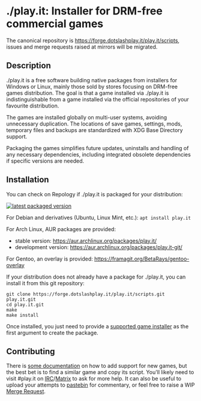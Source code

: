 # ./play.it: Installer for DRM-free commercial games

The canonical repository is https://forge.dotslashplay.it/play.it/scripts,
issues and merge requests raised at mirrors will be migrated.

## Description

./play.it is a free software building native packages from installers for
Windows or Linux, mainly those sold by stores focusing on DRM-free games
distribution. The goal is that a game installed via ./play.it is
indistinguishable from a game installed via the official repositories of your
favourite distribution.

The games are installed globally on multi-user systems, avoiding unnecessary
duplication. The locations of save games, settings, mods, temporary files and
backups are standardized with XDG Base Directory support.

Packaging the games simplifies future updates, uninstalls and handling of any
necessary dependencies, including integrated obsolete dependencies if specific
versions are needed.

## Installation

You can check on Repology if ./play.it is packaged for your distribution:

[![latest packaged version]][repology]

[latest packaged version]: https://repology.org/badge/latest-versions/play.it.svg
[repology]: https://repology.org/metapackage/play.it

For Debian and derivatives (Ubuntu, Linux Mint, etc.): `apt install play.it`

For Arch Linux, AUR packages are provided:
* stable version: https://aur.archlinux.org/packages/play.it/
* development version: https://aur.archlinux.org/packages/play.it-git/

For Gentoo, an overlay is provided: https://framagit.org/BetaRays/gentoo-overlay

If your distribution does not already have a package for ./play.it, you can
install it from this git repository:
```
git clone https://forge.dotslashplay.it/play.it/scripts.git play.it.git
cd play.it.git
make
make install
```

Once installed, you just need to provide a [supported game installer] as the
first argument to create the package.

[supported game installer]: https://wiki.dotslashplay.it/

## Contributing

There is [some documentation] on how to add support for new games, but the best
bet is to find a similar game and copy its script. You'll likely need to visit
\#play.it on [IRC]/[Matrix] to ask for more help. It can also be useful to
upload your attempts to [pastebin] for commentary, or feel free to raise a WIP
[Merge Request].

[some documentation]: https://forge.dotslashplay.it/play.it/scripts/wikis/home
[IRC]: irc://chat.freenode.net/#play.it
[Matrix]: https://matrix.to/#/!tKCYmGJvyaFDYHUmzm:matrix.org
[pastebin]: https://paste.debian.net/
[Merge Request]: https://forge.dotslashplay.it/play.it/scripts/merge_requests/new
